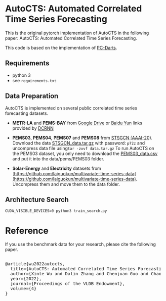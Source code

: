 #  AutoCTS: Automated Correlated Time Series Forecasting

This is the original pytorch implementation of AutoCTS in the following paper: AutoCTS: Automated Correlated Time Series Forecasting.

This code is based on the implementation of [PC-Darts](https://github.com/yuhuixu1993/PC-DARTS).

## Requirements
- python 3
- see `requirements.txt`
## Data Preparation
AutoCTS is implemented on several public correlated time series forecasting datasets.

- **METR-LA** and **PEMS-BAY** from [Google Drive](https://drive.google.com/open?id=10FOTa6HXPqX8Pf5WRoRwcFnW9BrNZEIX) or [Baidu Yun](https://pan.baidu.com/s/14Yy9isAIZYdU__OYEQGa_g) links provided by [DCRNN](https://github.com/liyaguang/DCRNN)

- **PEMS03**, **PEMS04**, **PEMS07** and **PEMS08** from [STSGCN (AAAI-20)](https://github.com/Davidham3/STSGCN).
Download the data [STSGCN_data.tar.gz](https://pan.baidu.com/s/1ZPIiOM__r1TRlmY4YGlolw) with password: `p72z` and uncompress data file using`tar -zxvf data.tar.gz`
To run AutoCTS on the PEMS03 dataset, you only need to download the [PEMS03_data.csv](https://drive.google.com/file/d/1rJwVmQTAoOmmR5l6iQGRwT__tHjQeGn6/view?usp=sharing) and put it into the data/pems/PEMS03 folder.

- **Solar-Energy** and **Electricity** datasets from [https://github.com/laiguokun/multivariate-time-series-data](https://github.com/laiguokun/multivariate-time-series-data). Uncompress them and move them to the data folder.


## Architecture Search

```
CUDA_VISIBLE_DEVICES=0 python3 train_search.py
```

# Reference

If you use the benchmark data for your research, please cite the following paper. 
<pre>     
@article{wu2022autocts,
  title={AutoCTS: Automated Correlated Time Series Forecasting},
  author={Xinle Wu and Dalin Zhang and Chenjuan Guo and Chaoyang He and Bin Yang and Christian S. Jensen},
  year={2022},
  journal={Proceedings of the VLDB Endowment},
  volume={4}
}
</pre>   
